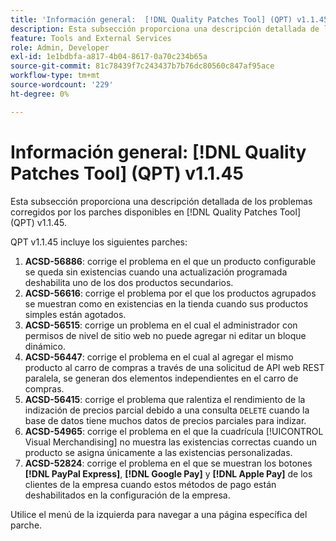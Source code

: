 ```yaml
---
title: 'Información general:  [!DNL Quality Patches Tool] (QPT) v1.1.45'
description: Esta subsección proporciona una descripción detallada de los problemas corregidos por los parches disponibles en  [!DNL Quality Patches Tool] (QPT) v1.1.45.
feature: Tools and External Services
role: Admin, Developer
exl-id: 1e1bdbfa-a817-4b04-8617-0a70c234b65a
source-git-commit: 81c78439f7c243437b7b76dc80560c847af95ace
workflow-type: tm+mt
source-wordcount: '229'
ht-degree: 0%

---
```


# Información general: [!DNL Quality Patches Tool] (QPT) v1.1.45

Esta subsección proporciona una descripción detallada de los problemas corregidos por los parches disponibles en [!DNL Quality Patches Tool] (QPT) v1.1.45.

QPT v1.1.45 incluye los siguientes parches:

1. **ACSD-56886**: corrige el problema en el que un producto configurable se queda sin existencias cuando una actualización programada deshabilita uno de los dos productos secundarios.
1. **ACSD-56616**: corrige el problema por el que los productos agrupados se muestran como en existencias en la tienda cuando sus productos simples están agotados.
1. **ACSD-56515**: corrige un problema en el cual el administrador con permisos de nivel de sitio web no puede agregar ni editar un bloque dinámico.
1. **ACSD-56447**: corrige el problema en el cual al agregar el mismo producto al carro de compras a través de una solicitud de API web REST paralela, se generan dos elementos independientes en el carro de compras.
1. **ACSD-56415**: corrige el problema que ralentiza el rendimiento de la indización de precios parcial debido a una consulta `DELETE` cuando la base de datos tiene muchos datos de precios parciales para indizar.
1. **ACSD-54965**: corrige el problema en el que la cuadrícula [!UICONTROL Visual Merchandising] no muestra las existencias correctas cuando un producto se asigna únicamente a las existencias personalizadas.
1. **ACSD-52824**: corrige el problema en el que se muestran los botones **[!DNL PayPal Express]**, **[!DNL Google Pay]** y **[!DNL Apple Pay]** de los clientes de la empresa cuando estos métodos de pago están deshabilitados en la configuración de la empresa.

Utilice el menú de la izquierda para navegar a una página específica del parche.

